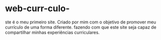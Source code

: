 # web-curr-culo-
ste é o meu primeiro site. Criado por mim com o objetivo de promover meu currículo de uma forma diferente. fazendo com que este site seja capaz de compartilhar minhas experiências curriculares.
